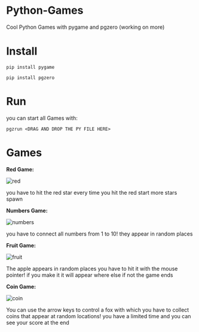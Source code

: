 # Python-Games
Cool Python Games with pygame and pgzero (working on more)

# Install
```
pip install pygame
```

```
pip install pgzero
```
# Run

you can start all Games with:

```
pgzrun <DRAG AND DROP THE PY FILE HERE>

```

# Games

**Red Game:**

![red](https://i.imgur.com/pKq8ee3.png)

you have to hit the red star every time you hit the red start more stars spawn

**Numbers Game:**

![numbers](https://i.imgur.com/XKpvjnd.png)

you have to connect all numbers from 1 to 10! they appear in random places

**Fruit Game:**

![fruit](https://i.imgur.com/98W5aBf.png)

The apple appears in random places you have to hit it with the mouse pointer! if you make it it will appear where else if not the game ends

**Coin Game:**

![coin](https://i.imgur.com/t0wKiSk.png)

You can use the arrow keys to control a fox with which you have to collect coins that appear at random locations! you have a limited time and you can see your score at the end
